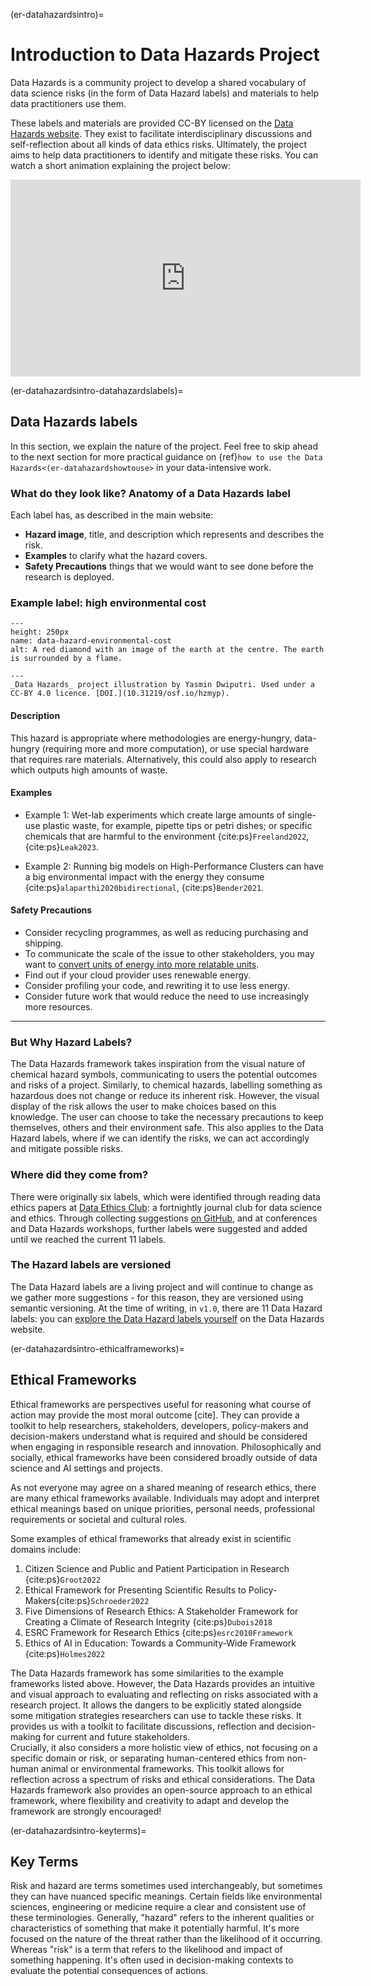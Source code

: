 (er-datahazardsintro)=
# Introduction to Data Hazards Project

Data Hazards is a community project to develop a shared vocabulary of data science risks (in the form of Data Hazard labels) and materials to help data practitioners use them.

These labels and materials are provided CC-BY licensed on the [Data Hazards website](https://datahazards.com).
They exist to facilitate interdisciplinary discussions and self-reflection about all kinds of data ethics risks. 
Ultimately, the project aims to help data practitioners to identify and mitigate these risks.
You can watch a short animation explaining the project below:

<div style="text-align: center">
<iframe width="560" 
  height="315" 
  src="https://www.youtube-nocookie.com/embed/26fNnar4JvY?controls=0" 
  title="YouTube video player" 
  frameborder="0" 
  allow="accelerometer; autoplay; clipboard-write; encrypted-media; gyroscope; picture-in-picture; web-share" allowfullscreen></iframe>
</div>

(er-datahazardsintro-datahazardslabels)=
## Data Hazards labels
In this section, we explain the nature of the project.
Feel free to skip ahead to the next section for more practical guidance on {ref}`how to use the Data Hazards<(er-datahazardshowtouse>` in your data-intensive work. 

### What do they look like? Anatomy of a Data Hazards label

Each label has, as described in the main website: 

- **Hazard image**, title, and description which represents and describes the risk.
- **Examples** to clarify what the hazard covers.
- **Safety Precautions** things that we would want to see done before the research is deployed.

### Example label: high environmental cost
```{figure} ../../figures/data-hazard-environmental-cost.*
---
height: 250px
name: data-hazard-environmental-cost
alt: A red diamond with an image of the earth at the centre. The earth is surrounded by a flame. 

---
_Data Hazards_ project illustration by Yasmin Dwiputri. Used under a CC-BY 4.0 licence. [DOI.](10.31219/osf.io/hzmyp).
```

#### Description
This hazard is appropriate where methodologies are energy-hungry, data-hungry (requiring more and more computation), or use special hardware that requires rare materials. Alternatively, this could also apply to research which outputs high amounts of waste.

#### Examples
 - Example 1: Wet-lab experiments which create large amounts of single-use plastic waste, for example, pipette tips or petri dishes; or specific chemicals that are harmful to the environment {cite:ps}`Freeland2022`, {cite:ps}`Leak2023`. 
 
 - Example 2: Running big models on High-Performance Clusters can have a big environmental impact with the energy they consume {cite:ps}`alaparthi2020bidirectional`, {cite:ps}`Bender2021`.

#### Safety Precautions
 - Consider recycling programmes, as well as reducing purchasing and shipping. 
 - To communicate the scale of the issue to other stakeholders, you may want to [convert units of energy into more relatable units](https://calculator.green-algorithms.org/).
 - Find out if your cloud provider uses renewable energy.
 - Consider profiling your code, and rewriting it to use less energy. 
 - Consider future work that would reduce the need to use increasingly more resources.

---

### But Why Hazard Labels?
The Data Hazards framework takes inspiration from the visual nature of chemical hazard symbols, communicating to users the potential outcomes and risks of a project. 
Similarly, to chemical hazards, labelling something as hazardous does not change or reduce its inherent risk.
However, the visual display of the risk allows the user to make choices based on this knowledge. 
The user can choose to take the necessary precautions to keep themselves, others and their environment safe. 
This also applies to the Data Hazard labels, where if we can identify the risks, we can act accordingly and mitigate possible risks.


### Where did they come from?
There were originally six labels, which were identified through reading data ethics papers at [Data Ethics Club](http://dataethicsclub.com): a fortnightly journal club for data science and ethics.
Through collecting suggestions [on GitHub](), and at conferences and Data Hazards workshops, further labels were suggested and added until we reached the current 11 labels.

### The Hazard labels are versioned
<!--The Hazard labels are versioned!-->
The Data Hazard labels are a living project and will continue to change as we gather more suggestions - for this reason, they are versioned using semantic versioning.
At the time of writing, in `v1.0`, there are 11 Data Hazard labels: you can [explore the Data Hazard labels yourself](https://datahazards.com/labels) on the Data Hazards website.

(er-datahazardsintro-ethicalframeworks)=
## Ethical Frameworks 
Ethical frameworks are perspectives useful for reasoning what course of action may provide the most moral outcome [cite].
They can provide a toolkit to help researchers, stakeholders, developers, policy-makers and decision-makers understand what is required and should be considered when engaging in responsible research and innovation. 
Philosophically and socially, ethical frameworks have been considered broadly outside of data science and AI settings and projects.

As not everyone may agree on a shared meaning of research ethics, there are many ethical frameworks available. Individuals may adopt and interpret ethical meanings based on unique priorities, personal needs, professional requirements or societal and cultural roles. 

Some examples of ethical frameworks that already exist in scientific domains include: 

1. Citizen Science and Public and Patient Participation in Research {cite:ps}`Groot2022`
2. Ethical Framework for Presenting Scientific Results to Policy-Makers{cite:ps}`Schroeder2022`
3. Five Dimensions of Research Ethics: A Stakeholder Framework for Creating a Climate of Research Integrity {cite:ps}`Dubois2018`
4. ESRC Framework for Research Ethics {cite:ps}`esrc2010Framework`
5. Ethics of AI in Education: Towards a Community-Wide Framework {cite:ps}`Holmes2022`

The Data Hazards framework has some similarities to the example frameworks listed above. 
However, the Data Hazards provides an intuitive and visual approach to evaluating and reflecting on risks associated with a research project. 
It allows the dangers to be explicitly stated alongside some mitigation strategies researchers can use to tackle these risks. 
It provides us with a toolkit to facilitate discussions, reflection and decision-making for current and future stakeholders.   
Crucially, it also considers a more holistic view of ethics, not focusing on a specific domain or risk, or separating human-centered ethics from non-human animal or environmental frameworks. 
This toolkit allows for reflection across a spectrum of risks and ethical considerations. 
The Data Hazards framework also provides an open-source approach to an ethical framework, where flexibility and creativity to adapt and develop the framework are strongly encouraged! 

(er-datahazardsintro-keyterms)=
## Key Terms
Risk and hazard are terms sometimes used interchangeably, but sometimes they can have nuanced specific meanings. 
Certain fields like environmental sciences, engineering or medicine require a clear and consistent use of these terminologies.
Generally, "hazard" refers to the inherent qualities or characteristics of something that make it potentially harmful. 
It's more focused on the nature of the threat rather than the likelihood of it occurring. 
Whereas "risk" is a term that refers to the likelihood and impact of something happening. 
It's often used in decision-making contexts to evaluate the potential consequences of actions.
